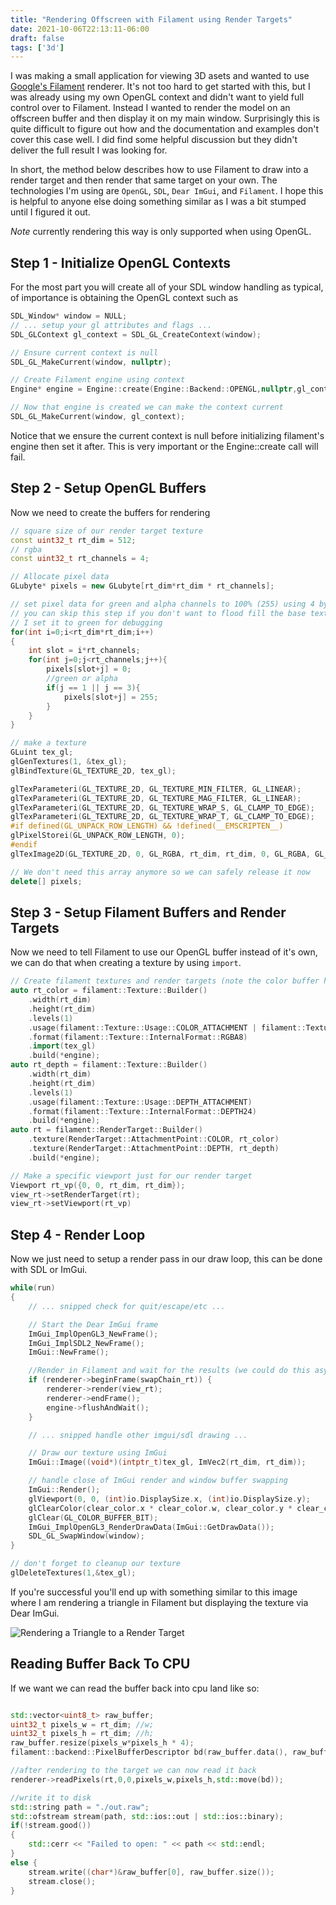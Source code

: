 ```yaml
---
title: "Rendering Offscreen with Filament using Render Targets"
date: 2021-10-06T22:13:11-06:00
draft: false
tags: ['3d']
---
```


I was making a small application for viewing 3D asets and wanted to use [Google's Filament](https://github.com/google/filament) renderer. It's not too hard to get started with this, but I was already using my own OpenGL context and didn't want to yield full control over to Filament. Instead I wanted to render the model on an offscreen buffer and then display it on my main window. Surprisingly this is quite difficult to figure out how and the documentation and examples don't cover this case well. I did find some helpful discussion but they didn't deliver the full result I was looking for.

In short, the method below describes how to use Filament to draw into a render target and then render that same target on your own. The technologies I'm using are `OpenGL`, `SDL`, `Dear ImGui`, and `Filament`. I hope this is helpful to anyone else doing something similar as I was a bit stumped until I figured it out.

*Note* currently rendering this way is only supported when using OpenGL.


## Step 1 - Initialize OpenGL Contexts

For the most part you will create all of your SDL window handling as typical, of importance is obtaining the OpenGL context such as

~~~ C++
SDL_Window* window = NULL;
// ... setup your gl attributes and flags ...
SDL_GLContext gl_context = SDL_GL_CreateContext(window);

// Ensure current context is null
SDL_GL_MakeCurrent(window, nullptr);

// Create Filament engine using context
Engine* engine = Engine::create(Engine::Backend::OPENGL,nullptr,gl_context);

// Now that engine is created we can make the context current
SDL_GL_MakeCurrent(window, gl_context);
~~~

Notice that we ensure the current context is null before initializing filament's engine then set it after. This is very important or the Engine::create call will fail.

## Step 2 - Setup OpenGL Buffers

Now we need to create the buffers for rendering

~~~ C++
// square size of our render target texture
const uint32_t rt_dim = 512;
// rgba
const uint32_t rt_channels = 4;

// Allocate pixel data
GLubyte* pixels = new GLubyte[rt_dim*rt_dim * rt_channels];

// set pixel data for green and alpha channels to 100% (255) using 4 bytes per pixel
// you can skip this step if you don't want to flood fill the base texture
// I set it to green for debugging
for(int i=0;i<rt_dim*rt_dim;i++)
{
	int slot = i*rt_channels;
	for(int j=0;j<rt_channels;j++){
		pixels[slot+j] = 0;
		//green or alpha
		if(j == 1 || j == 3){
			pixels[slot+j] = 255;
		}
	}
}

// make a texture
GLuint tex_gl;
glGenTextures(1, &tex_gl);
glBindTexture(GL_TEXTURE_2D, tex_gl);

glTexParameteri(GL_TEXTURE_2D, GL_TEXTURE_MIN_FILTER, GL_LINEAR);
glTexParameteri(GL_TEXTURE_2D, GL_TEXTURE_MAG_FILTER, GL_LINEAR);
glTexParameteri(GL_TEXTURE_2D, GL_TEXTURE_WRAP_S, GL_CLAMP_TO_EDGE);
glTexParameteri(GL_TEXTURE_2D, GL_TEXTURE_WRAP_T, GL_CLAMP_TO_EDGE);
#if defined(GL_UNPACK_ROW_LENGTH) && !defined(__EMSCRIPTEN__)
glPixelStorei(GL_UNPACK_ROW_LENGTH, 0);
#endif
glTexImage2D(GL_TEXTURE_2D, 0, GL_RGBA, rt_dim, rt_dim, 0, GL_RGBA, GL_UNSIGNED_BYTE, pixels);

// We don't need this array anymore so we can safely release it now
delete[] pixels;
~~~

## Step 3 - Setup Filament Buffers and Render Targets

Now we need to tell Filament to use our OpenGL buffer instead of it's own, we can do that when creating a texture by using `import`.

~~~ C++
// Create filament textures and render targets (note the color buffer has the import call)
auto rt_color = filament::Texture::Builder()
	.width(rt_dim)
	.height(rt_dim)
	.levels(1)
	.usage(filament::Texture::Usage::COLOR_ATTACHMENT | filament::Texture::Usage::SAMPLEABLE)
	.format(filament::Texture::InternalFormat::RGBA8)
	.import(tex_gl)
	.build(*engine);
auto rt_depth = filament::Texture::Builder()
	.width(rt_dim)
	.height(rt_dim)
	.levels(1)
	.usage(filament::Texture::Usage::DEPTH_ATTACHMENT)
	.format(filament::Texture::InternalFormat::DEPTH24)
	.build(*engine);
auto rt = filament::RenderTarget::Builder()
	.texture(RenderTarget::AttachmentPoint::COLOR, rt_color)
	.texture(RenderTarget::AttachmentPoint::DEPTH, rt_depth)
	.build(*engine);

// Make a specific viewport just for our render target
Viewport rt_vp({0, 0, rt_dim, rt_dim});
view_rt->setRenderTarget(rt);
view_rt->setViewport(rt_vp)
~~~

##  Step 4 - Render Loop

Now we just need to setup a render pass in our draw loop, this can be done with SDL or ImGui.

~~~ C++
while(run)
{
	// ... snipped check for quit/escape/etc ...

	// Start the Dear ImGui frame
	ImGui_ImplOpenGL3_NewFrame();
	ImGui_ImplSDL2_NewFrame();
	ImGui::NewFrame();

	//Render in Filament and wait for the results (we could do this async if desired)
	if (renderer->beginFrame(swapChain_rt)) {
		renderer->render(view_rt);
		renderer->endFrame();
		engine->flushAndWait();
	}

	// ... snipped handle other imgui/sdl drawing ...

	// Draw our texture using ImGui
	ImGui::Image((void*)(intptr_t)tex_gl, ImVec2(rt_dim, rt_dim));

	// handle close of ImGui render and window buffer swapping
	ImGui::Render();
	glViewport(0, 0, (int)io.DisplaySize.x, (int)io.DisplaySize.y);
	glClearColor(clear_color.x * clear_color.w, clear_color.y * clear_color.w, clear_color.z * clear_color.w, clear_color.w);
	glClear(GL_COLOR_BUFFER_BIT);
	ImGui_ImplOpenGL3_RenderDrawData(ImGui::GetDrawData());
	SDL_GL_SwapWindow(window);
}

// don't forget to cleanup our texture
glDeleteTextures(1,&tex_gl);
~~~

If you're successful you'll end up with something similar to this image where I am rendering a triangle in Filament but displaying the texture via Dear ImGui.

![Rendering a Triangle to a Render Target](https://i.imgur.com/M7dgdGf.png)


## Reading Buffer Back To CPU

If we want we can read the buffer back into cpu land like so:

~~~ C++

std::vector<uint8_t> raw_buffer;
uint32_t pixels_w = rt_dim; //w;
uint32_t pixels_h = rt_dim; //h;
raw_buffer.resize(pixels_w*pixels_h * 4);
filament::backend::PixelBufferDescriptor bd(raw_buffer.data(), raw_buffer.size(), backend::PixelDataFormat::RGBA, backend::PixelDataType::UBYTE);

//after rendering to the target we can now read it back
renderer->readPixels(rt,0,0,pixels_w,pixels_h,std::move(bd));

//write it to disk
std::string path = "./out.raw";
std::ofstream stream(path, std::ios::out | std::ios::binary);
if(!stream.good())
{
	std::cerr << "Failed to open: " << path << std::endl;
}
else {
	stream.write((char*)&raw_buffer[0], raw_buffer.size());
	stream.close();
}
~~~
